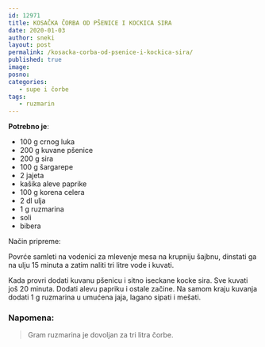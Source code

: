 ```yaml
---
id: 12971
title: KOSAČKA ČORBA OD PŠENICE I KOCKICA SIRA
date: 2020-01-03
author: sneki
layout: post
permalink: /kosacka-corba-od-psenice-i-kockica-sira/
published: true
image: 
posno: 
categories:
   - supe i čorbe
tags:
   - ruzmarin
---
```

**Potrebno je**:

* 100 g crnog luka
* 200 g kuvane pšenice
* 200 g sira 
* 100 g šargarepe
* 2 jajeta 
* kašika aleve paprike
* 100 g korena celera 
* 2 dl ulja
* 1 g ruzmarina
* soli
* bibera

Način pripreme:

Povrće samleti na vodenici za mlevenje mesa na krupniju šajbnu, dinstati ga na ulju 15 minuta a zatim
naliti tri litre vode i kuvati. 

Kada provri dodati kuvanu pšenicu i sitno iseckane kocke sira. Sve kuvati još 20 minuta. Dodati alevu papriku i ostale začine. Na samom kraju kuvanja dodati 1 g ruzmarina u umućena jaja, lagano sipati i mešati. 

### Napomena:
> Gram ruzmarina je dovoljan za tri litra čorbe.

 
  

